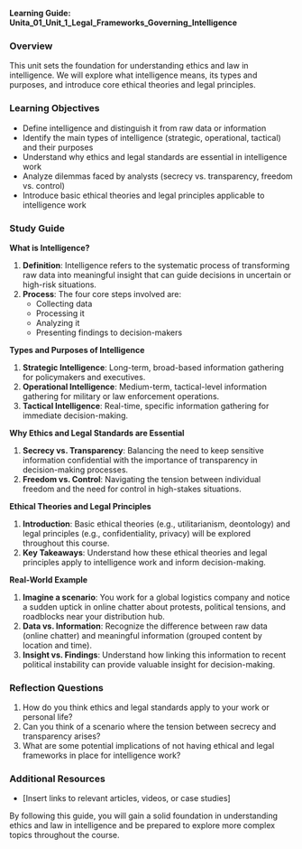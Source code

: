 **Learning Guide: Unita_01_Unit_1_Legal_Frameworks_Governing_Intelligence**

### Overview

This unit sets the foundation for understanding ethics and law in intelligence. We will explore what intelligence means, its types and purposes, and introduce core ethical theories and legal principles.

### Learning Objectives

* Define intelligence and distinguish it from raw data or information
* Identify the main types of intelligence (strategic, operational, tactical) and their purposes
* Understand why ethics and legal standards are essential in intelligence work
* Analyze dilemmas faced by analysts (secrecy vs. transparency, freedom vs. control)
* Introduce basic ethical theories and legal principles applicable to intelligence work

### Study Guide

**What is Intelligence?**

1. **Definition**: Intelligence refers to the systematic process of transforming raw data into meaningful insight that can guide decisions in uncertain or high-risk situations.
2. **Process**: The four core steps involved are:
	* Collecting data
	* Processing it
	* Analyzing it
	* Presenting findings to decision-makers

**Types and Purposes of Intelligence**

1. **Strategic Intelligence**: Long-term, broad-based information gathering for policymakers and executives.
2. **Operational Intelligence**: Medium-term, tactical-level information gathering for military or law enforcement operations.
3. **Tactical Intelligence**: Real-time, specific information gathering for immediate decision-making.

**Why Ethics and Legal Standards are Essential**

1. **Secrecy vs. Transparency**: Balancing the need to keep sensitive information confidential with the importance of transparency in decision-making processes.
2. **Freedom vs. Control**: Navigating the tension between individual freedom and the need for control in high-stakes situations.

**Ethical Theories and Legal Principles**

1. **Introduction**: Basic ethical theories (e.g., utilitarianism, deontology) and legal principles (e.g., confidentiality, privacy) will be explored throughout this course.
2. **Key Takeaways**: Understand how these ethical theories and legal principles apply to intelligence work and inform decision-making.

**Real-World Example**

1. **Imagine a scenario**: You work for a global logistics company and notice a sudden uptick in online chatter about protests, political tensions, and roadblocks near your distribution hub.
2. **Data vs. Information**: Recognize the difference between raw data (online chatter) and meaningful information (grouped content by location and time).
3. **Insight vs. Findings**: Understand how linking this information to recent political instability can provide valuable insight for decision-making.

### Reflection Questions

1. How do you think ethics and legal standards apply to your work or personal life?
2. Can you think of a scenario where the tension between secrecy and transparency arises?
3. What are some potential implications of not having ethical and legal frameworks in place for intelligence work?

### Additional Resources

* [Insert links to relevant articles, videos, or case studies]

By following this guide, you will gain a solid foundation in understanding ethics and law in intelligence and be prepared to explore more complex topics throughout the course.